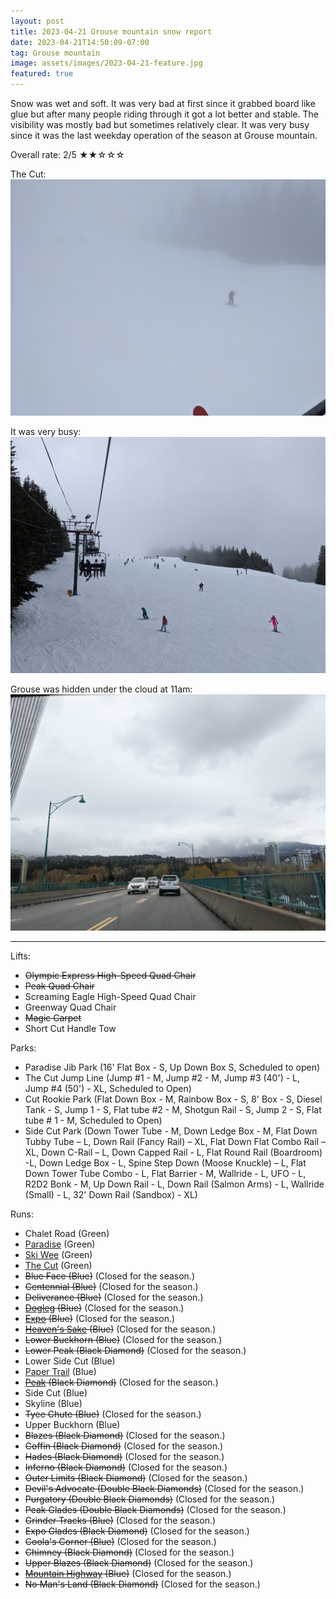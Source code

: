 ```yaml
---
layout: post
title: 2023-04-21 Grouse mountain snow report
date: 2023-04-21T14:50:09-07:00
tag: Grouse mountain
image: assets/images/2023-04-21-feature.jpg
featured: true
---
```


Snow was wet and soft. It was very bad at first since it grabbed board like glue but after many people riding through it got a lot better and stable. The visibility was mostly bad but sometimes relatively clear. It was very busy since it was the last weekday operation of the season at Grouse mountain.

Overall rate: 2/5 ★★☆☆☆

The Cut:
![](/assets/images/2023-04-21-the-cut.jpg)

It was very busy:
![](/assets/images/2023-04-21-the-cut-busy.jpg)

Grouse was hidden under the cloud at 11am:
![](/assets/images/2023-04-21-grouse-hidden.jpg)

---

Lifts:

* <del>Olympic Express High-Speed Quad Chair</del>
* <del>Peak Quad Chair</del>
* Screaming Eagle High-Speed Quad Chair
* Greenway Quad Chair
* <del>Magic Carpet</del>
* Short Cut Handle Tow

Parks:

* Paradise Jib Park (16' Flat Box - S, Up Down Box S, Scheduled to open)
* The Cut Jump Line (Jump #1 - M, Jump #2 - M, Jump #3 (40') - L, Jump #4 (50') - XL, Scheduled to Open)
* Cut Rookie Park (Flat Down Box - M, Rainbow Box - S, 8' Box - S, Diesel Tank - S, Jump 1 - S, Flat tube #2 - M, Shotgun Rail - S, Jump 2 - S, Flat tube # 1 - M, Scheduled to Open)
* Side Cut Park (Down Tower Tube - M, Down Ledge Box - M, Flat Down Tubby Tube – L, Down Rail (Fancy Rail) – XL, Flat Down Flat Combo Rail – XL, Down C-Rail – L, Down Capped Rail - L, Flat Round Rail (Boardroom) -L, Down Ledge Box - L, Spine Step Down (Moose Knuckle) – L, Flat Down Tower Tube Combo - L, Flat Barrier - M, Wallride - L, UFO - L, R2D2 Bonk - M, Up Down Rail - L, Down Rail (Salmon Arms) - L, Wallride (Small) - L, 32' Down Rail (Sandbox) - XL)

Runs:

* Chalet Road (Green)
* [Paradise](/grouse/paradise) (Green)
* [Ski Wee](/magic-carpet/) (Green)
* [The Cut](/grouse/the-cut/) (Green)
* <del>Blue Face (Blue)</del> (Closed for the season.)
* <del>Centennial (Blue)</del> (Closed for the season.)
* <del>Deliverance (Blue)</del> (Closed for the season.)
* <del>[Dogleg](/dogleg/) (Blue)</del> (Closed for the season.)
* <del>[Expo](/grouse/expo/) (Blue)</del> (Closed for the season.)
* <del>[Heaven's Sake](/heavens-sake/) (Blue)</del> (Closed for the season.)
* <del>Lower Buckhorn (Blue)</del> (Closed for the season.)
* <del>Lower Peak (Black Diamond)</del> (Closed for the season.)
* Lower Side Cut (Blue)
* [Paper Trail](/paper-trail/) (Blue)
* <del>[Peak](/grouse/peak/) (Black Diamond)</del> (Closed for the season.)
* Side Cut (Blue)
* Skyline (Blue)
* <del>Tyee Chute (Blue)</del> (Closed for the season.)
* Upper Buckhorn (Blue)
* <del>Blazes (Black Diamond)</del> (Closed for the season.)
* <del>Coffin (Black Diamond)</del> (Closed for the season.)
* <del>Hades (Black Diamond)</del> (Closed for the season.)
* <del>Inferno (Black Diamond)</del> (Closed for the season.)
* <del>Outer Limits (Black Diamond)</del> (Closed for the season.)
* <del>Devil's Advocate (Double Black Diamonds)</del> (Closed for the season.)
* <del>Purgatory (Double Black Diamonds)</del> (Closed for the season.)
* <del>Peak Glades (Double Black Diamonds)</del> (Closed for the season.)
* <del>Grinder Tracks (Blue)</del> (Closed for the season.)
* <del>Expo Glades (Black Diamond)</del> (Closed for the season.)
* <del>Coola's Corner (Blue)</del> (Closed for the season.)
* <del>Chimney (Black Diamond)</del> (Closed for the season.)
* <del>Upper Blazes (Black Diamond)</del> (Closed for the season.)
* <del>[Mountain Highway](/grouse/mountain-highway/) (Blue)</del> (Closed for the season.)
* <del>No Man's Land (Black Diamond)</del> (Closed for the season.)


